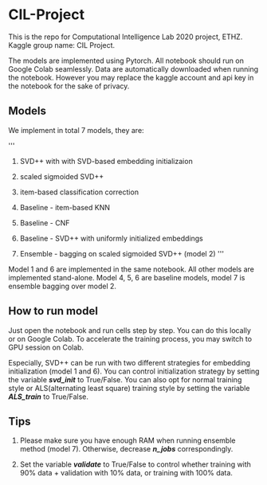 # CIL-Project
This is the repo for Computational Intelligence Lab 2020 project, ETHZ. Kaggle group name: CIL Project.

The models are implemented using Pytorch. All notebook should run on Google Colab seamlessly. Data are automatically downloaded when running the notebook. However you may replace the kaggle account and api key in the notebook for the sake of privacy.

## Models

We implement in total 7 models, they are:

'''
1. SVD++ with with SVD-based embedding initializaion
2. scaled sigmoided SVD++
3. item-based classification correction

4. Baseline - item-based KNN
5. Baseline - CNF
6. Baseline - SVD++ with uniformly initialized embeddings

7. Ensemble - bagging on scaled sigmoided SVD++ (model 2)
'''

Model 1 and 6 are implemented in the same notebook. All other models are implemented stand-alone. Model 4, 5, 6 are baseline models, model 7 is ensemble bagging over model 2.

## How to run model

Just open the notebook and run cells step by step. You can do this locally or on Google Colab. To accelerate the training process, you may switch to GPU session on Colab.

Especially, SVD++ can be run with two different strategies for embedding initialization (model 1 and 6). You can control initialization strategy by setting the variable ***svd_init*** to True/False. You can also opt for normal training style or ALS(alternating least square) training style by setting the variable ***ALS_train*** to True/False.

## Tips
1. Please make sure you have enough RAM when running ensemble method (model 7). Otherwise, decrease ***n_jobs*** correspondingly.

2. Set the variable ***validate*** to True/False to control whether training with 90% data + validation with 10% data, or training with 100% data.

